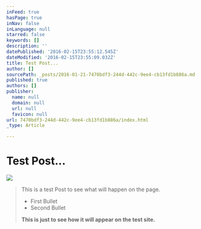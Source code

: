 ```yaml
---
inFeed: true
hasPage: true
inNav: false
inLanguage: null
starred: false
keywords: []
description: ''
datePublished: '2016-02-15T23:55:12.545Z'
dateModified: '2016-02-15T23:55:09.032Z'
title: Test Post...
author: []
sourcePath: _posts/2016-01-21-7470bdf3-244d-442c-9ee4-cb13fd1b886a.md
published: true
authors: []
publisher:
  name: null
  domain: null
  url: null
  favicon: null
url: 7470bdf3-244d-442c-9ee4-cb13fd1b886a/index.html
_type: Article

---
```

# Test Post...
![](https://the-grid-user-content.s3-us-west-2.amazonaws.com/ded673d2-ca78-498d-b19f-60dcf8a14959.jpg)

> This is a test Post to see what will happen on the page.
> 
> * First Bullet
> * Second Bullet
> 
> **This is just to see how it will appear on the test site.**